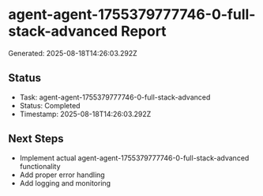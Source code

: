 # agent-agent-1755379777746-0-full-stack-advanced Report

Generated: 2025-08-18T14:26:03.292Z

## Status
- Task: agent-agent-1755379777746-0-full-stack-advanced
- Status: Completed
- Timestamp: 2025-08-18T14:26:03.292Z

## Next Steps
- Implement actual agent-agent-1755379777746-0-full-stack-advanced functionality
- Add proper error handling
- Add logging and monitoring
